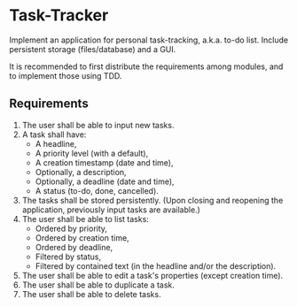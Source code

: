 # Task-Tracker

Implement an application for personal task-tracking, a.k.a. to-do list.
Include persistent storage (files/database) and a GUI.

It is recommended to first distribute the requirements among modules,
and to implement those using TDD.


## Requirements

1. The user shall be able to input new tasks.
1. A task shall have:
   - A headline,
   - A priority level (with a default),
   - A creation timestamp (date and time),
   - Optionally, a description,
   - Optionally, a deadline (date and time),
   - A status (to-do, done, cancelled).
1. The tasks shall be stored persistently. (Upon closing and reopening
   the application, previously input tasks are available.)
1. The user shall be able to list tasks:
   - Ordered by priority,
   - Ordered by creation time,
   - Ordered by deadline,
   - Filtered by status,
   - Filtered by contained text (in the headline and/or the description).
1. The user shall be able to edit a task's properties (except creation time).
1. The user shall be able to duplicate a task.
1. The user shall be able to delete tasks.

